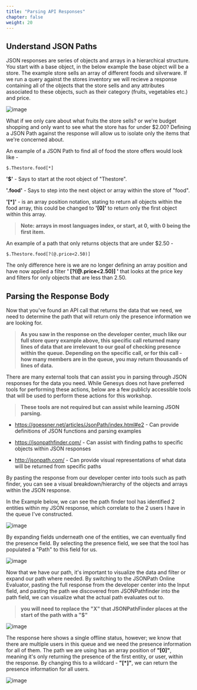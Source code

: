 ```yaml
---
title: "Parsing API Responses"
chapter: false
weight: 20
---
```


## Understand JSON Paths
JSON responses are series of objects and arrays in a hierarchical structure. You start with a base object, in the below example the base object will be a store. The example store sells an array of different foods and silverware. If we run a query against the stores inventory we will recieve a response containing all of the objects that the store sells and any attributes associated to these objects, such as their category (fruits, vegetables etc.) and price.

![image](/images/storeexample.PNG)

What if we only care about what fruits the store sells? or we're budget shopping and only want to see what the store has for under $2.00? Defining a JSON Path against the response will allow us to isolate only the items that we're concerned about.

An example of a JSON Path to find all of food the store offers would look like - 
```
$.Thestore.food[*]
```
**'$'** - Says to start at the root object of "Thestore".

**'.food'** - Says to step into the next object or array within the store of "food".

**'[*]'** - is an array position notation, stating to return all objects within the food array, this could be changed to **'[0]'** to return only the first object within this array.
>**Note: arrays in most languages index, or start, at 0, with 0 being the first item.**

An example of a path that only returns objects that are under $2.50 - 
```
$.Thestore.food[?(@.price<2.50)]
```
The only difference here is we are no longer defining an array position and have now applied a filter **' [?(@.price<2.50)] '** that looks at the price key and filters for only objects that are less than 2.50.

## Parsing the Response Body

Now that you've found an API call that returns the data that we need, we need to determine the path that will return only the presence information we are looking for.
>**As you saw in the response on the developer center, much like our full store query example above, this specific call returned many lines of data that are irrelevant to our goal of checking presence within the queue. Depending on the specific call, or for this call - how many members are in the queue, you may return thousands of lines of data.**

There are many external tools that can assist you in parsing through JSON responses for the data you need. While Genesys does not have preferred tools for performing these actions, below are a few publicly accessible tools that will be used to perform these actions for this workshop. 
>**These tools are not required but can assist while learning JSON parsing.**

  * https://goessner.net/articles/JsonPath/index.html#e2 - Can provide definitions of JSON functions and parsing examples

  * https://jsonpathfinder.com/ - Can assist with finding paths to specific objects within JSON responses

  * http://jsonpath.com/ - Can provide visual representations of what data will be returned from specific paths

By pasting the response from our developer center into tools such as path finder, you can see a visual breakdown/hierarchy of the objects and arrays within the JSON response.

In the Example below, we can see the path finder tool has identified 2 entities within my JSON response, which correlate to the 2 users I have in the queue I've constructed.

![image](/images/pathfinder1.PNG)

By expanding fields underneath one of the entities, we can eventually find the presence field. By selecting the presence field, we see that the tool has populated a "Path" to this field for us. 

![image](/images/pathfinder2.PNG)

Now that we have our path, it's important to visualize the data and filter or expand our path where needed. By switching to the JSONPath Online Evaluator, pasting the full response from the developer center into the Input field, and pasting the path we discovered from JSONPathfinder into the path field, we can visualize what the actual path evaluates out to.
>**you will need to replace the "X" that JSONPathFinder places at the start of the path with a "$"**

![image](/images/Jsonpath1.PNG)

The response here shows a single offline status, however; we know that there are multiple users in this queue and we need the presence information for all of them. The path we are using has an array position of **"[0]"**, meaning it's only returning the presence of the first entity, or user, within the response. By changing this to a wildcard - **"[*]"**, we can return the presence information for all users.

![image](/images/Jsonpath2.PNG)